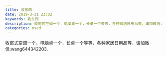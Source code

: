 ```yaml
---
title: 收东西
date: 2019-3-31 23:02
keywords: 收东西
description: 收窗式空调一个，电脑桌一个，长桌一个等等，各种家居日用品等，请加微信:wang644342203.
categories: used
---
```

<td class="t_f" id="postmessage_3360266">

收窗式空调一个，电脑桌一个，长桌一个等等，各种家居日用品等，请加微信:wang644342203.<br/>
</td>
